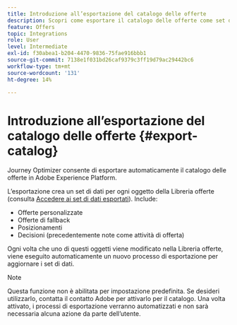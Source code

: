 ```yaml
---
title: Introduzione all’esportazione del catalogo delle offerte
description: Scopri come esportare il catalogo delle offerte come set di dati.
feature: Offers
topic: Integrations
role: User
level: Intermediate
exl-id: f30abea1-b204-4470-9836-75fae916bbb1
source-git-commit: 7138e1f031bd26caf9379c3ff19d79ac29442bc6
workflow-type: tm+mt
source-wordcount: '131'
ht-degree: 14%

---
```


# Introduzione all’esportazione del catalogo delle offerte {#export-catalog}

Journey Optimizer consente di esportare automaticamente il catalogo delle offerte in Adobe Experience Platform.

L’esportazione crea un set di dati per ogni oggetto della Libreria offerte (consulta [Accedere ai set di dati esportati](../export-catalog/access-dataset.md)). Include:

* Offerte personalizzate
* Offerte di fallback
* Posizionamenti
* Decisioni (precedentemente note come attività di offerta)

Ogni volta che uno di questi oggetti viene modificato nella Libreria offerte, viene eseguito automaticamente un nuovo processo di esportazione per aggiornare i set di dati.

>[!NOTE]
>
>Questa funzione non è abilitata per impostazione predefinita. Se desideri utilizzarlo, contatta il contatto Adobe per attivarlo per il catalogo. Una volta attivato, i processi di esportazione verranno automatizzati e non sarà necessaria alcuna azione da parte dell’utente.
